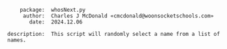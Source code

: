         package:  whosNext.py
         author:  Charles J McDonald «cmcdonald@woonsocketschools.com»
           date:  2024.12.06

    description:  This script will randomly select a name from a list of names.

